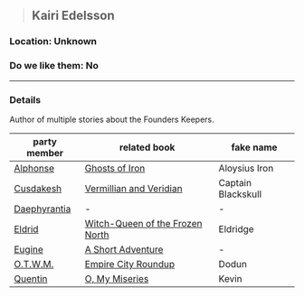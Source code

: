 >## Kairi Edelsson

### Location: Unknown

### Do we like them: No

***

### Details

Author of multiple stories about the Founders Keepers. 

| party member | related book | fake name | 
|-----------|------------|----------|
| [Alphonse](../PCs/Alphonse%20Steele.md)  | [Ghosts of Iron](../../Books/Ghosts%20of%20Iron.md) | Aloysius Iron |
| [Cusdakesh](../PCs/Cusdakesh%20Greyskull.md) | [Vermillian and Veridian](../../Books/Vermillian%20and%20Veridian.md) | Captain Blackskull |
| [Daephyrantia](../PCs/Daephyrantia%20Pholpfi.md) | - | - |
| [Eldrid](../PCs/Eldrid%20Vannar.md)  | [Witch-Queen of the Frozen North](../../Books/Witch-Queen%20of%20the%20Frozen%20North.md) | Eldridge |
| [Eugine](../PCs/Eugine%20Brawnanvil.md) | [A Short Adventure](../../Books/A%20Short%20Adventure.md) | - |
| [O.T.W.M.](../PCs/O.T.W.M..md) | [Empire City Roundup](../../Books/Empire%20City%20Roundup.md) | Dodun |
| [Quentin](../PCs/Quentin%20Thexius.md)  | [O, My Miseries](../../Books/O,%20My%20Miseries.md) | Kevin |
